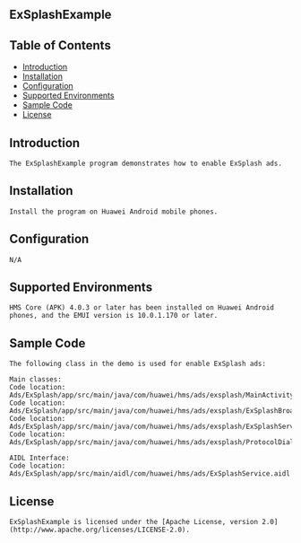 ## ExSplashExample


## Table of Contents

 * [Introduction](#introduction)
 * [Installation](#installation)
 * [Configuration ](#configuration)
 * [Supported Environments](#supported-environments)
 * [Sample Code](#sample-code)
 * [License](#license)
 
 
## Introduction
    The ExSplashExample program demonstrates how to enable ExSplash ads.

## Installation
    Install the program on Huawei Android mobile phones.
    
## Configuration 
    N/A
	
## Supported Environments
    HMS Core (APK) 4.0.3 or later has been installed on Huawei Android phones, and the EMUI version is 10.0.1.170 or later.
	
## Sample Code
    The following class in the demo is used for enable ExSplash ads:

    Main classes:
    Code location: Ads/ExSplash/app/src/main/java/com/huawei/hms/ads/exsplash/MainActivity.java
	Code location: Ads/ExSplash/app/src/main/java/com/huawei/hms/ads/exsplash/ExSplashBroadcastReceiver.java
	Code location: Ads/ExSplash/app/src/main/java/com/huawei/hms/ads/exsplash/ExSplashServiceManager.java
	Code location: Ads/ExSplash/app/src/main/java/com/huawei/hms/ads/exsplash/ProtocolDialog.java
	
	AIDL Interface:
	Code location: Ads/ExSplash/app/src/main/aidl/com/huawei/hms/ads/ExSplashService.aidl

##  License
    ExSplashExample is licensed under the [Apache License, version 2.0](http://www.apache.org/licenses/LICENSE-2.0).

